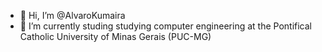 - 👋 Hi, I’m @AlvaroKumaira
- 🌱 I’m currently studing studying computer engineering at the Pontifical Catholic University of Minas Gerais (PUC-MG)

<!---
AlvaroKumaira/AlvaroKumaira is a ✨ special ✨ repository because its `README.md` (this file) appears on your GitHub profile.
You can click the Preview link to take a look at your changes.
--->
